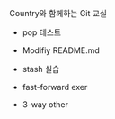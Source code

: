 Country와 함께하는 Git 교실

- pop 테스트
- Modifiy README.md
- stash 실습




- fast-forward exer
- 3-way other
